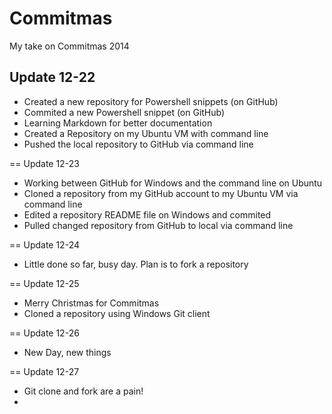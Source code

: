 Commitmas
=========

My take on Commitmas 2014

## Update 12-22
 - Created a new repository for Powershell snippets (on GitHub)
 - Commited a new Powershell snippet (on GitHub)
 - Learning Markdown for better documentation
 - Created a Repository on my Ubuntu VM with command line
 - Pushed the local repository to GitHub via command line

== Update 12-23
 - Working between GitHub for Windows and the command line on Ubuntu
 - Cloned a repository from my GitHub account to my Ubuntu VM via command line
 - Edited a repository README file on Windows and commited
 - Pulled changed repository from GitHub to local via command line

== Update 12-24
 - Little done so far, busy day.  Plan is to fork a repository

== Update 12-25
  - Merry Christmas for Commitmas
  - Cloned a repository using Windows Git client
  
== Update 12-26
 - New Day, new things
 
== Update 12-27
 - Git clone and fork are a pain!
 - 
